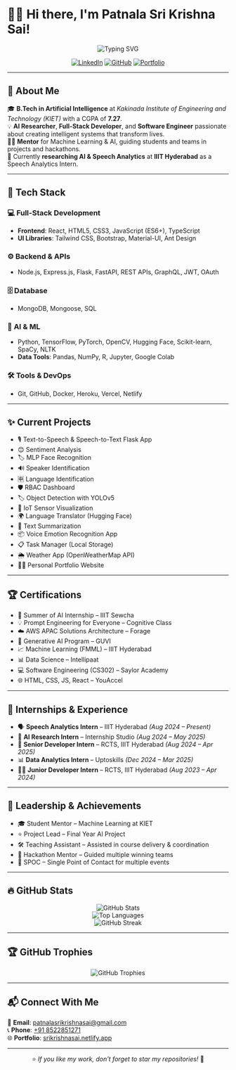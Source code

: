 # 👋✨ Hi there, I'm **Patnala Sri Krishna Sai**!

<p align="center">
  <img src="https://readme-typing-svg.herokuapp.com?font=Fira+Code&size=28&pause=1000&color=00F7FF&center=true&vCenter=true&width=800&height=60&lines=Software+Developer;AI+Researcher;Full-Stack+Developer;Always+Learning+New+Things" alt="Typing SVG" />
</p>

<div align="center">

[![LinkedIn](https://img.shields.io/badge/LinkedIn-Connect-blue?style=for-the-badge&logo=linkedin)](https://www.linkedin.com/in/patnala-sri-krishna-sai-4531b4229/)
[![GitHub](https://img.shields.io/badge/GitHub-Follow-black?style=for-the-badge&logo=github)](https://github.com/krishkrishna03)
[![Portfolio](https://img.shields.io/badge/Portfolio-Visit_Now-orange?style=for-the-badge&logo=web)](https://srikrishnasai.netlify.app/)

</div>

---

## 🌟 **About Me**

🎓 **B.Tech in Artificial Intelligence** at *Kakinada Institute of Engineering and Technology (KIET)* with a CGPA of **7.27**.  
💡 **AI Researcher**, **Full-Stack Developer**, and **Software Engineer** passionate about creating intelligent systems that transform lives.  
👨‍🏫 **Mentor** for Machine Learning & AI, guiding students and teams in projects and hackathons.  
🔬 Currently **researching AI & Speech Analytics** at **IIIT Hyderabad** as a Speech Analytics Intern.

---

## 🚀 **Tech Stack**

### 💻 **Full-Stack Development**
- **Frontend**: React, HTML5, CSS3, JavaScript (ES6+), TypeScript  
- **UI Libraries**: Tailwind CSS, Bootstrap, Material-UI, Ant Design

### ⚙️ **Backend & APIs**
- Node.js, Express.js, Flask, FastAPI, REST APIs, GraphQL, JWT, OAuth

### 🗄️ **Database**
- MongoDB, Mongoose, SQL

### 🧠 **AI & ML**
- Python, TensorFlow, PyTorch, OpenCV, Hugging Face, Scikit-learn, SpaCy, NLTK  
- **Data Tools**: Pandas, NumPy, R, Jupyter, Google Colab

### 🛠️ **Tools & DevOps**
- Git, GitHub, Docker, Heroku, Vercel, Netlify

---

## ✨ **Current Projects**

- 🎙️ Text-to-Speech & Speech-to-Text Flask App  
- 😊 Sentiment Analysis  
- 🏷️ MLP Face Recognition  
- 🔊 Speaker Identification  
- 🈸 Language Identification  
- 🛡️ RBAC Dashboard  
- 🏷️ Object Detection with YOLOv5  
- 📡 IoT Sensor Visualization  
- 🌍 Language Translator (Hugging Face)  
- 📝 Text Summarization  
- 📦 Voice Emotion Recognition App  
- 📋 Task Manager (Local Storage)  
- 🌦️ Weather App (OpenWeatherMap API)  
- 👨‍💻 Personal Portfolio Website

---

## 🏆 **Certifications**

- 🧠 Summer of AI Internship – IIIT Sewcha  
- 💡 Prompt Engineering for Everyone – Cognitive Class  
- ☁️ AWS APAC Solutions Architecture – Forage  
- 🧬 Generative AI Program – GUVI  
- 📈 Machine Learning (FMML) – IIIT Hyderabad  
- 📊 Data Science – Intellipaat  
- 💻 Software Engineering (CS302) – Saylor Academy  
- 🌐 HTML, CSS, JS, React – YouAccel

---

## 💼 **Internships & Experience**

- 🗣️ **Speech Analytics Intern** – IIIT Hyderabad *(Aug 2024 – Present)*  
- 🧠 **AI Research Intern** – Internship Studio *(Aug 2024 – May 2025)*  
- 💼 **Senior Developer Intern** – RCTS, IIIT Hyderabad *(Aug 2024 – Apr 2025)*  
- 📊 **Data Analytics Intern** – Uptoskills *(Dec 2024 – Mar 2025)*  
- 👨‍💻 **Junior Developer Intern** – RCTS, IIIT Hyderabad *(Aug 2023 – Apr 2024)*

---

## 🎯 **Leadership & Achievements**

- 🎓 Student Mentor – Machine Learning at KIET  
- ⭐ Project Lead – Final Year AI Project  
- 🛠️ Teaching Assistant – Assisted in course delivery & coordination  
- 🚀 Hackathon Mentor – Guided multiple winning teams  
- 🎯 SPOC – Single Point of Contact for multiple events

---

## 🔥 **GitHub Stats**

<div align="center">

![GitHub Stats](https://github-readme-stats.vercel.app/api?username=krishkrishna03&show_icons=true&theme=radical&count_private=true)  
![Top Languages](https://github-readme-stats.vercel.app/api/top-langs/?username=krishkrishna03&layout=compact&theme=radical)  
![GitHub Streak](https://github-readme-streak-stats.herokuapp.com/?user=krishkrishna03&theme=radical)

</div>

---

## 🏆 **GitHub Trophies**

<p align="center">
  <img src="https://github-profile-trophy.vercel.app/?username=krishkrishna03&theme=light&no-frame=true&margin-w=15" alt="GitHub Trophies"/>
</p>

---

## 📬 **Connect With Me**

📧 **Email**: [patnalasrikrishnasai@gmail.com](mailto:patnalasrikrishnasai@gmail.com)  
📞 **Phone**: [+91 8522851271](tel:+918522851271)  
🌐 **Portfolio**: [srikrishnasai.netlify.app](https://srikrishnasai.netlify.app/)

---

<div align="center">

⭐ *If you like my work, don’t forget to star my repositories!* 🌟

</div>
